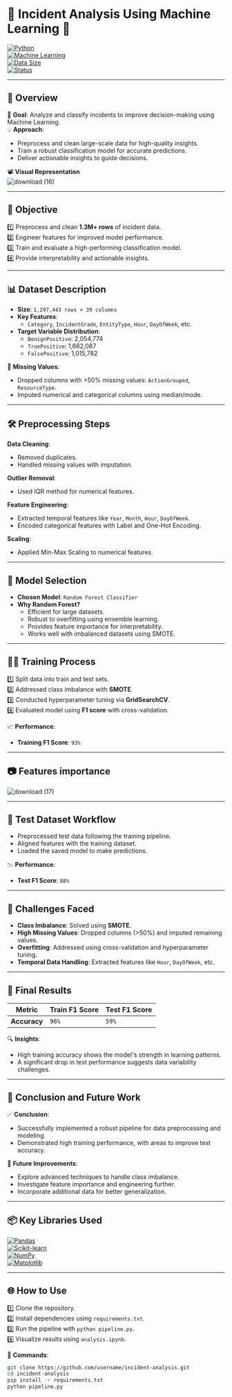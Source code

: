 # 🚨 **Incident Analysis Using Machine Learning** 🚀  
[![Python](https://img.shields.io/badge/Python-3.9+-blue?logo=python&logoColor=white)](https://www.python.org/)  
[![Machine Learning](https://img.shields.io/badge/Machine%20Learning-Random%20Forest-green?logo=scikit-learn&logoColor=white)](https://scikit-learn.org/stable/)  
[![Data Size](https://img.shields.io/badge/Dataset-1.3M%20rows-orange)](#dataset-description)  
[![Status](https://img.shields.io/badge/Status-Completed-brightgreen)](#final-results)  

---

## 🌟 **Overview**  

🎯 **Goal**: Analyze and classify incidents to improve decision-making using Machine Learning.  
💡 **Approach**:  
- Preprocess and clean large-scale data for high-quality insights.  
- Train a robust classification model for accurate predictions.  
- Deliver actionable insights to guide decisions.  

📽️ **Visual Representation**  
![download (16)](https://github.com/user-attachments/assets/6904c7de-b60d-4617-a9f2-99708fd32664) 

---

## 🎯 **Objective**  

1️⃣ Preprocess and clean **1.3M+ rows** of incident data.  
2️⃣ Engineer features for improved model performance.  
3️⃣ Train and evaluate a high-performing classification model.  
4️⃣ Provide interpretability and actionable insights.  

---

## 📊 **Dataset Description**  

- **Size**: `1,297,443 rows × 39 columns`  
- **Key Features**:  
  - `Category`, `IncidentGrade`, `EntityType`, `Hour`, `DayOfWeek`, etc.  
- **Target Variable Distribution**:  
  - `BenignPositive`: 2,054,774  
  - `TruePositive`: 1,662,087  
  - `FalsePositive`: 1,015,782  

🚨 **Missing Values**:  
- Dropped columns with >50% missing values: `ActionGrouped`, `ResourceType`.  
- Imputed numerical and categorical columns using median/mode.  

---

## 🛠️ **Preprocessing Steps**  

**Data Cleaning**:  
- Removed duplicates.  
- Handled missing values with imputation.  

**Outlier Removal**:  
- Used IQR method for numerical features.  

**Feature Engineering**:  
- Extracted temporal features like `Year`, `Month`, `Hour`, `DayOfWeek`.  
- Encoded categorical features with Label and One-Hot Encoding.  

**Scaling**:  
- Applied Min-Max Scaling to numerical features.  

---

## 🤖 **Model Selection**  

- **Chosen Model**: `Random Forest Classifier`  
- **Why Random Forest?**  
  - Efficient for large datasets.  
  - Robust to overfitting using ensemble learning.  
  - Provides feature importance for interpretability.  
  - Works well with imbalanced datasets using SMOTE.  

---

## 🏋️‍♂️ **Training Process**  

1️⃣ Split data into train and test sets.  
2️⃣ Addressed class imbalance with **SMOTE**.  
3️⃣ Conducted hyperparameter tuning via **GridSearchCV**.  
4️⃣ Evaluated model using **F1 score** with cross-validation.  

📈 **Performance**:  
- **Training F1 Score**: `93%`  

---


## 📷 **Features importance**  

![download (17)](https://github.com/user-attachments/assets/930cd5dd-a637-4f59-8be7-449d0ec22908)

---

## 🧪 **Test Dataset Workflow**  

- Preprocessed test data following the training pipeline.  
- Aligned features with the training dataset.  
- Loaded the saved model to make predictions.  

📉 **Performance**:  
- **Test F1 Score**: `88%`  

---

## 🌟 **Challenges Faced**  

- **Class Imbalance**: Solved using **SMOTE**.  
- **High Missing Values**: Dropped columns (>50%) and imputed remaining values.  
- **Overfitting**: Addressed using cross-validation and hyperparameter tuning.  
- **Temporal Data Handling**: Extracted features like `Hour`, `DayOfWeek`, etc.  

---

## 🎉 **Final Results**  

| Metric        | Train F1 Score | Test F1 Score |  
|---------------|----------------|---------------|  
| **Accuracy**  | `96%`          | `59%`         |  

🔍 **Insights**:  
- High training accuracy shows the model's strength in learning patterns.  
- A significant drop in test performance suggests data variability challenges.  

---

## 🚀 **Conclusion and Future Work**  

✅ **Conclusion**:  
- Successfully implemented a robust pipeline for data preprocessing and modeling.  
- Demonstrated high training performance, with areas to improve test accuracy.  

🔮 **Future Improvements**:  
- Explore advanced techniques to handle class imbalance.  
- Investigate feature importance and engineering further.  
- Incorporate additional data for better generalization.  

---

## 📦 **Key Libraries Used**  

[![Pandas](https://img.shields.io/badge/Library-Pandas-blue)](https://pandas.pydata.org/)  
[![Scikit-learn](https://img.shields.io/badge/Library-Scikit--learn-orange)](https://scikit-learn.org/stable/)  
[![NumPy](https://img.shields.io/badge/Library-NumPy-green)](https://numpy.org/)  
[![Matplotlib](https://img.shields.io/badge/Library-Matplotlib-purple)](https://matplotlib.org/)  


---

## 🌐 **How to Use**  

1️⃣ Clone the repository.  
2️⃣ Install dependencies using `requirements.txt`.  
3️⃣ Run the pipeline with `python pipeline.py`.  
4️⃣ Visualize results using `analysis.ipynb`.  

🎯 **Commands**:  
```bash
git clone https://github.com/username/incident-analysis.git
cd incident-analysis
pip install -r requirements.txt
python pipeline.py

